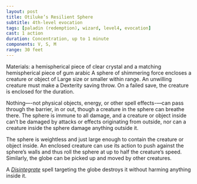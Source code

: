 ```yaml
---
layout: post
title: Otiluke’s Resilient Sphere
subtitle: 4th-level evocation
tags: [paladin (redemption), wizard, level4, evocation]
cast: 1 action
duration: Concentration, up to 1 minute
components: V, S, M
range: 30 feet
---
```

Materials: a hemispherical piece of clear crystal and a matching hemispherical piece of gum arabic
A sphere of shimmering force encloses a creature or object of Large size or smaller within range. An unwilling creature must make a Dexterity saving throw. On a failed save, the creature is enclosed for the duration.

Nothing—-not physical objects, energy, or other spell effects-—can pass through the barrier, in or out, though a creature in the sphere can breathe there. The sphere is immune to all damage, and a creature or object inside can’t be damaged by attacks or effects originating from outside, nor can a creature inside the sphere damage anything outside it.

The sphere is weightless and just large enough to contain the creature or object inside. An enclosed creature can use its action to push against the sphere’s walls and thus roll the sphere at up to half the creature’s speed. Similarly, the globe can be picked up and moved by other creatures.

A *[Disintegrate](disintegrate)* spell targeting the globe destroys it without harming anything inside it.
